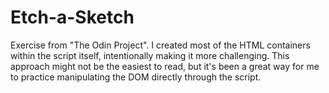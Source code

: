 # Etch-a-Sketch

Exercise from "The Odin Project". 
I created most of the HTML containers within the script itself, intentionally making it more challenging. 
This approach might not be the easiest to read, but it's been a great way for me to practice manipulating the DOM directly through the script.
